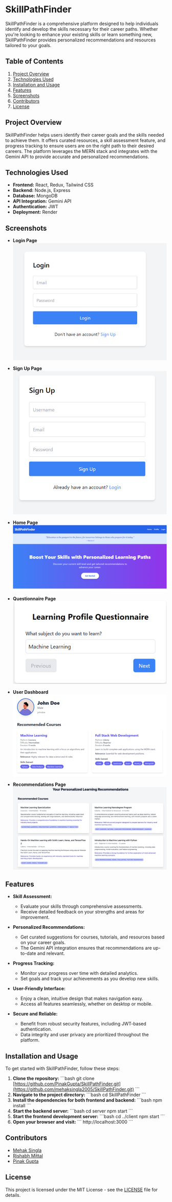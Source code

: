 
# SkillPathFinder

SkillPathFinder is a comprehensive platform designed to help individuals identify and develop the skills necessary for their career paths. Whether you're looking to enhance your existing skills or learn something new, SkillPathFinder provides personalized recommendations and resources tailored to your goals.

## Table of Contents
1. [Project Overview](#project-overview)
2. [Technologies Used](#technologies-used)
3. [Installation and Usage](#installation-and-usage)
4. [Features](#features)
5. [Screenshots](#screenshots)
6. [Contributors](#contributors)
7. [License](#license)

## Project Overview

SkillPathFinder helps users identify their career goals and the skills needed to achieve them. It offers curated resources, a skill assessment feature, and progress tracking to ensure users are on the right path to their desired careers. The platform leverages the MERN stack and integrates with the Gemini API to provide accurate and personalized recommendations.

## Technologies Used

- **Frontend:** React, Redux, Tailwind CSS
- **Backend:** Node.js, Express
- **Database:** MongoDB
- **API Integration:** Gemini API
- **Authentication:** JWT
- **Deployment:** Render

## Screenshots

- **Login Page**
  ![Login Page](assets/login.png)

- **Sign Up Page**
  ![Sign Up Page](assets/signup.png)

- **Home Page**
  ![Home Page](assets/home.png)

- **Questionnaire Page**
  ![Questionnaire Page](assets/questionnaire.png)

- **User Dashboard**
  ![User Dashboard](assets/userdashboard.png)

- **Recommendations Page**
  ![Recommendations Page](assets/recommendations.png)

## Features

- **Skill Assessment:** 
  - Evaluate your skills through comprehensive assessments.
  - Receive detailed feedback on your strengths and areas for improvement.

- **Personalized Recommendations:**
  - Get curated suggestions for courses, tutorials, and resources based on your career goals.
  - The Gemini API integration ensures that recommendations are up-to-date and relevant.

- **Progress Tracking:**
  - Monitor your progress over time with detailed analytics.
  - Set goals and track your achievements as you develop new skills.

- **User-Friendly Interface:**
  - Enjoy a clean, intuitive design that makes navigation easy.
  - Access all features seamlessly, whether on desktop or mobile.

- **Secure and Reliable:**
  - Benefit from robust security features, including JWT-based authentication.
  - Data integrity and user privacy are prioritized throughout the platform.

## Installation and Usage

To get started with SkillPathFinder, follow these steps:

1. **Clone the repository:**
   \`\`\`bash
   git clone [https://github.com/PinakGupta/SkillPathFinder.git](https://github.com/mehaksingla2005/SkillPathFinder.git)
   \`\`\`
2. **Navigate to the project directory:**
   \`\`\`bash
   cd SkillPathFinder
   \`\`\`
3. **Install the dependencies for both frontend and backend:**
   \`\`\`bash
   npm install
   \`\`\`
4. **Start the backend server:**
   \`\`\`bash
   cd server
   npm start
   \`\`\`
5. **Start the frontend development server:**
   \`\`\`bash
   cd ../client
   npm start
   \`\`\`
6. **Open your browser and visit:**
   \`\`\`
   http://localhost:3000
   \`\`\`

## Contributors

- [Mehak Singla](https://github.com/mehaksingla2005)
- [Rishabh Mittal](https://github.com/therishabhmittal-05)
- [Pinak Gupta](https://github.com/PinakGupta)

## License

This project is licensed under the MIT License - see the [LICENSE](LICENSE) file for details.

